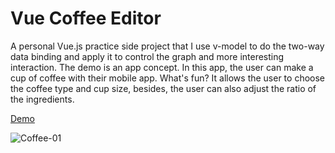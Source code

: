 # Vue Coffee Editor

A personal Vue.js practice side project that I use v-model to do the two-way data binding and apply it to control the graph and more interesting interaction. The demo is an app concept. In this app, the user can make a cup of coffee with their mobile app. What's fun? It allows the user to choose the coffee type and cup size, besides, the user can also adjust the ratio of the ingredients.

<a href="https://annapolar.github.io/vue-coffee-editor/" target="_blank">Demo</a>



![Coffee-01](https://user-images.githubusercontent.com/20388192/62908839-46315580-bd37-11e9-95c7-29ff81ae67c6.jpg)
